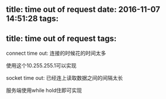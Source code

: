 title: time out of request
date: 2016-11-07 14:51:28
tags:
---
title: time out of request
tags:
---

connect time out: 连接的时候花的时间太多

使用这个10.255.255.1可以实现

socket time out: 已经连上读取数据之间的间隔太长

服务端使用while hold住即可实现

